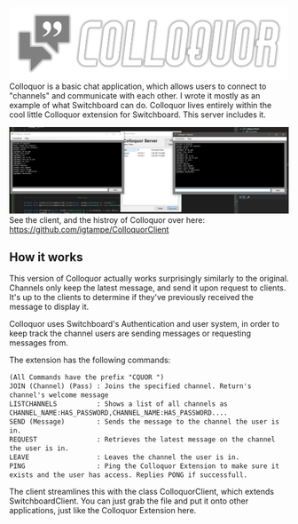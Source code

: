 ![ColloquorBanner](https://raw.githubusercontent.com/igtampe/ColloquorClient/master/Resources/Colloquor%20(Banner).png)
Colloquor is a basic chat application, which allows users to connect to "channels" and communicate with each other. I wrote it mostly as an example of what Switchboard can do. Colloquor lives entirely within the cool little Colloquor extension for Switchboard. This server includes it. 

![Colloquor4Picture](https://raw.githubusercontent.com/igtampe/ColloquorClient/master/Resources/Colloquor4.png)
See the client, and the histroy of Colloquor over here: https://github.com/igtampe/ColloquorClient

## How it works
This version of Colloquor actually works surprisingly similarly to the original. Channels only keep the latest message, and send it upon request to clients. It's up to the clients to determine if they've previously received the message to display it.

Colloquor uses Switchboard's Authentication and user system, in order to keep track the channel users are sending messages or requesting messages from.

The extension has the following commands:
```
(All Commands have the prefix "CQUOR ")
JOIN (Channel) (Pass) : Joins the specified channel. Return's channel's welcome message
LISTCHANNELS          : Shows a list of all channels as CHANNEL_NAME:HAS_PASSWORD,CHANNEL_NAME:HAS_PASSWORD....
SEND (Message)        : Sends the message to the channel the user is in.
REQUEST               : Retrieves the latest message on the channel the user is in.
LEAVE                 : Leaves the channel the user is in.
PING                  : Ping the Colloquor Extension to make sure it exists and the user has access. Replies PONG if successfull.
```

The client streamlines this with the class ColloquorClient, which extends SwitchboardClient. You can just grab the file and put it onto other applications, just like the Colloquor Extension here. 
